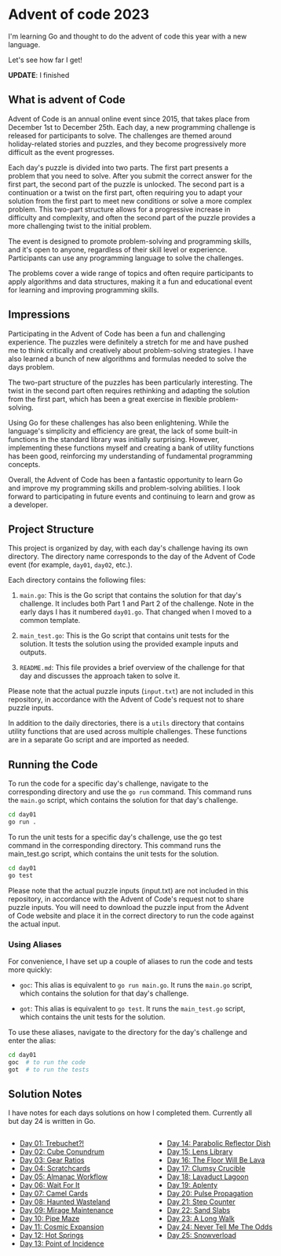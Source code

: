 # Advent of code 2023

I'm learning Go and thought to do the advent of code this year with a new language.

Let's see how far I get!  

**UPDATE**: I finished

## What is advent of Code

Advent of Code is an annual online event since 2015, that takes place from December 1st to December 25th. Each day, a new programming challenge is released for participants to solve. The challenges are themed around holiday-related stories and puzzles, and they become progressively more difficult as the event progresses.

Each day's puzzle is divided into two parts. The first part presents a problem that you need to solve. After you submit the correct answer for the first part, the second part of the puzzle is unlocked. The second part is a continuation or a twist on the first part, often requiring you to adapt your solution from the first part to meet new conditions or solve a more complex problem. This two-part structure allows for a progressive increase in difficulty and complexity, and often the second part of the puzzle provides a more challenging twist to the initial problem.

The event is designed to promote problem-solving and programming skills, and it's open to anyone, regardless of their skill level or experience. Participants can use any programming language to solve the challenges.

The problems cover a wide range of topics and often require participants to apply algorithms and data structures, making it a fun and educational event for learning and improving programming skills.


## Impressions

Participating in the Advent of Code has been a fun and challenging experience. The puzzles were definitely a stretch for me and have pushed me to think critically and creatively about problem-solving strategies.  I have also learned a bunch of new algorithms and formulas needed to solve the days problem.

The two-part structure of the puzzles has been particularly interesting. The twist in the second part often requires rethinking and adapting the solution from the first part, which has been a great exercise in flexible problem-solving.

Using Go for these challenges has also been enlightening. While the language's simplicity and efficiency are great, the lack of some built-in functions in the standard library was initially surprising. However, implementing these functions myself and creating a bank of utility functions has been good, reinforcing my understanding of fundamental programming concepts.

Overall, the Advent of Code has been a fantastic opportunity to learn Go and improve my programming skills and problem-solving abilities. I look forward to participating in future events and continuing to learn and grow as a developer.


## Project Structure

This project is organized by day, with each day's challenge having its own directory. The directory name corresponds to the day of the Advent of Code event (for example, `day01`, `day02`, etc.). 

Each directory contains the following files:

1. `main.go`: This is the Go script that contains the solution for that day's challenge. It includes both Part 1 and Part 2 of the challenge.  Note in the early days I has it numbered `day01.go`.  That changed when I moved to a common template.

2. `main_test.go`: This is the Go script that contains unit tests for the solution. It tests the solution using the provided example inputs and outputs.

3. `README.md`: This file provides a brief overview of the challenge for that day and discusses the approach taken to solve it.

Please note that the actual puzzle inputs (`input.txt`) are not included in this repository, in accordance with the Advent of Code's request not to share puzzle inputs.

In addition to the daily directories, there is a `utils` directory that contains utility functions that are used across multiple challenges. These functions are in a separate Go script and are imported as needed.

## Running the Code

To run the code for a specific day's challenge, navigate to the corresponding directory and use the `go run` command. This command runs the `main.go` script, which contains the solution for that day's challenge.

```bash
cd day01
go run .
```

To run the unit tests for a specific day's challenge, use the go test command in the corresponding directory. This command runs the main_test.go script, which contains the unit tests for the solution.

```bash
cd day01
go test
```

Please note that the actual puzzle inputs (input.txt) are not included in this repository, in accordance with the Advent of Code's request not to share puzzle inputs. You will need to download the puzzle input from the Advent of Code website and place it in the correct directory to run the code against the actual input.

### Using Aliases

For convenience, I have set up a couple of aliases to run the code and tests more quickly:

- `goc`: This alias is equivalent to `go run main.go`. It runs the `main.go` script, which contains the solution for that day's challenge.

- `got`: This alias is equivalent to `go test`. It runs the `main_test.go` script, which contains the unit tests for the solution.

To use these aliases, navigate to the directory for the day's challenge and enter the alias:

```bash
cd day01
goc  # to run the code
got  # to run the tests
```




## Solution Notes

I have notes for each days solutions on how I completed them.  Currently all but day 24 is written in Go.

<div style="display: flex; justify-content: space-between; width: 600px; margin: auto;">
<div style="width: 300px;">

- [Day 01: Trebuchet?!](day01/README.md)
- [Day 02: Cube Conundrum](day02/README.md)
- [Day 03: Gear Ratios](day03/README.md)
- [Day 04: Scratchcards](day04/README.md)
- [Day 05: Almanac Workflow](day05/README.md)
- [Day 06: Wait For It](day06/README.md)
- [Day 07: Camel Cards](day07/README.md)
- [Day 08: Haunted Wasteland](day08/README.md)
- [Day 09: Mirage Maintenance](day09/README.md)
- [Day 10: Pipe Maze](day10/README.md)
- [Day 11: Cosmic Expansion](day11/README.md)
- [Day 12: Hot Springs](day12/README.md)
- [Day 13: Point of Incidence](day13/README.md)

</div>
<div style="display: flex; justify-content: space-between;">
<div style="width: 300px;">

- [Day 14: Parabolic Reflector Dish](day14/README.md)
- [Day 15: Lens Library](day15/README.md)
- [Day 16: The Floor Will Be Lava](day16/README.md)
- [Day 17: Clumsy Crucible](day17/README.md)
- [Day 18: Lavaduct Lagoon](day18/README.md)
- [Day 19: Aplenty](day19/README.md)
- [Day 20: Pulse Propagation](day20/README.md)
- [Day 21: Step Counter](day21/README.md)
- [Day 22: Sand Slabs](day22/README.md)
- [Day 23: A Long Walk](day23/README.md)
- [Day 24: Never Tell Me The Odds](day24/README.md)
- [Day 25: Snowverload](day25/README.md)

</div>
</div>
